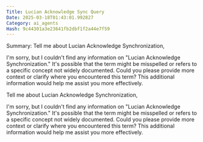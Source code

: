 ```yaml
---
Title: Lucian Acknowledge Sync Query
Date: 2025-03-18T01:43:01.992827
Category: ai_agents
Hash: 9c44301a3e23641fb2dbf1f2a44e7f59
---
```

Summary: Tell me about Lucian Acknowledge Synchronization,

I'm sorry, but I couldn't find any information on "Lucian Acknowledge Synchronization." It's possible that the term might be misspelled or refers to a specific concept not widely documented. Could you please provide more context or clarify where you encountered this term? This additional information would help me assist you more effectively.

Tell me about Lucian Acknowledge Synchronization,

I'm sorry, but I couldn't find any information on "Lucian Acknowledge Synchronization." It's possible that the term might be misspelled or refers to a specific concept not widely documented. Could you please provide more context or clarify where you encountered this term? This additional information would help me assist you more effectively.